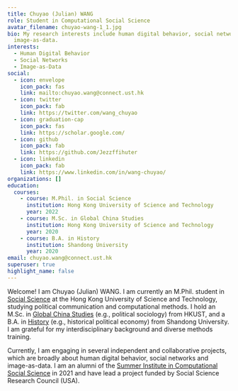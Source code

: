 ```yaml
---
title: Chuyao (Julian) WANG
role: Student in Computational Social Science
avatar_filename: chuyao-wang-1_1.jpg
bio: My research interests include human digital behavior, social networks and
  image-as-data.
interests:
  - Human Digital Behavior
  - Social Networks
  - Image-as-Data
social:
  - icon: envelope
    icon_pack: fas
    link: mailto:chuyao.wang@connect.ust.hk
  - icon: twitter
    icon_pack: fab
    link: https://twitter.com/wang_chuyao
  - icon: graduation-cap
    icon_pack: fas
    link: https://scholar.google.com/
  - icon: github
    icon_pack: fab
    link: https://github.com/Jezzffihuter
  - icon: linkedin
    icon_pack: fab
    link: https://www.linkedin.com/in/wang-chuyao/
organizations: []
education:
  courses:
    - course: M.Phil. in Social Science
      institution: Hong Kong University of Science and Technology
      year: 2022
    - course: M.Sc. in Global China Studies
      institution: Hong Kong University of Science and Technology
      year: 2020
    - course: B.A. in History
      institution: Shandong University
      year: 2020
email: chuyao.wang@connect.ust.hk
superuser: true
highlight_name: false
---
```

Welcome! I am Chuyao (Julian) WANG. I am currently an M.Phil. student in [Social Science](https://sosc.hkust.edu.hk/teaching_learning/mphil_social_science) at the Hong Kong University of Science and Technology, studying political communication and computational methods. I hold an M.Sc. in [Global China Studies](https://shss.hkust.edu.hk/tpg/mgcs/index) (e.g., political sociology) from HKUST, and a B.A. in [History](http://en.history.sdu.edu.cn/info/1006/1013.htm) (e.g., historical political economy) from Shandong University. I am grateful for my interdisciplinary background and diverse methods training. 

Currently, I am engaging in several independent and collaborative projects, which are broadly about human digital behavior, social networks and image-as-data. I am an alumni of the [Summer Institute in Computational Social Science](https://sicss.io/) in 2021 and have lead a project funded by Social Science Research Council (USA).